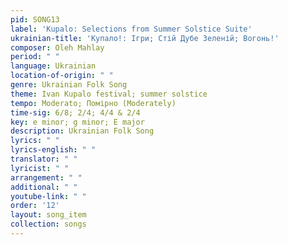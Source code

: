 ```yaml
---
pid: SONG13
label: 'Kupalo: Selections from Summer Solstice Suite'
ukrainian-title: 'Купало!: Ігри; Стій Дубе Зеленій; Вогонь!'
composer: Oleh Mahlay
period: " "
language: Ukrainian
location-of-origin: " "
genre: Ukrainian Folk Song
theme: Ivan Kupalo festival; summer solstice
tempo: Moderato; Помірно (Moderately)
time-sig: 6/8; 2/4; 4/4 & 2/4
key: e minor; g minor; E major
description: Ukrainian Folk Song
lyrics: " "
lyrics-english: " "
translator: " "
lyricist: " "
arrangement: " "
additional: " "
youtube-link: " "
order: '12'
layout: song_item
collection: songs
---
```

